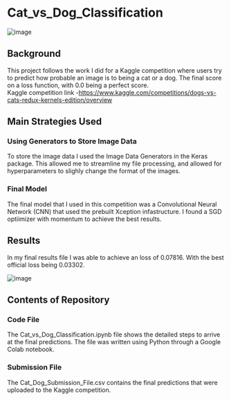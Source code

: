 # Cat_vs_Dog_Classification

![image](https://user-images.githubusercontent.com/45641348/168451835-c3456f32-4c8b-4500-81d7-56068d1b4287.png)


## Background
This project follows the work I did for a Kaggle competition where users try to predict how probable an image is to being a cat or a dog. The final score on a loss function, with 0.0 being a perfect score. \
Kaggle competition link -https://www.kaggle.com/competitions/dogs-vs-cats-redux-kernels-edition/overview

## Main Strategies Used

### Using Generators to Store Image Data
To store the image data I used the Image Data Generators in the Keras package. This allowed me to streamline my file processing, and allowed for hyperparameters to slighly change the format of the images. 

### Final Model
The final model that I used in this competition was a Convolutional Neural Network (CNN) that used the prebuilt Xception infastructure. I found a SGD optiimizer with momentum to achieve the best results. 


## Results
In my final results file I was able to achieve an loss of 0.07816. With the best official loss being 0.03302.

![image](https://user-images.githubusercontent.com/45641348/168451611-86d097ca-a81a-4878-bdc1-babffde8fb75.png)

## Contents of Repository

### Code File
The Cat_vs_Dog_Classification.ipynb file shows the detailed steps to arrive at the final predictions. The file was written using Python through a Google Colab notebook.

### Submission File 
The Cat_Dog_Submission_File.csv contains the final predictions that were uploaded to the Kaggle competition. 


